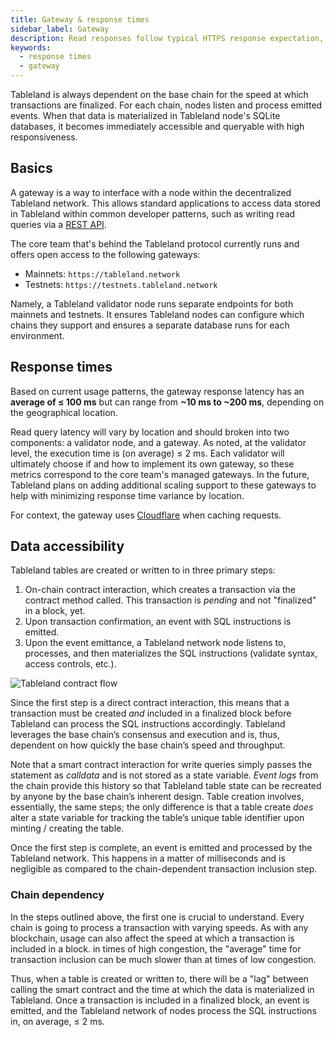 ```yaml
---
title: Gateway & response times
sidebar_label: Gateway
description: Read responses follow typical HTTPS response expectation, but keep in mind that mutation processing (creates & writes) must occur before the data is made available.
keywords:
  - response times
  - gateway
---
```


Tableland is always dependent on the base chain for the speed at which transactions are finalized. For each chain, nodes listen and process emitted events. When that data is materialized in Tableland node's SQLite databases, it becomes immediately accessible and queryable with high responsiveness.

## Basics

A gateway is a way to interface with a node within the decentralized Tableland network. This allows standard applications to access data stored in Tableland within common developer patterns, such as writing read queries via a [REST API](/fundamentals/quickstarts/api-quickstart).

The core team that's behind the Tableland protocol currently runs and offers open access to the following gateways:

- Mainnets: `https://tableland.network`
- Testnets: `https://testnets.tableland.network`

Namely, a Tableland validator node runs separate endpoints for both mainnets and testnets. It ensures Tableland nodes can configure which chains they support and ensures a separate database runs for each environment.

## Response times

Based on current usage patterns, the gateway response latency has an **average of ≤ 100 ms** but can range from **~10 ms to ~200 ms**, depending on the geographical location.

Read query latency will vary by location and should broken into two components: a validator node, and a gateway. As noted, at the validator level, the execution time is (on average) ≤ 2 ms. Each validator will ultimately choose if and how to implement its own gateway, so these metrics correspond to the core team's managed gateways. In the future, Tableland plans on adding additional scaling support to these gateways to help with minimizing response time variance by location.

For context, the gateway uses [Cloudflare](https://www.cloudflare.com/learning/cdn/what-is-caching/) when caching requests.

## Data accessibility

Tableland tables are created or written to in three primary steps:

1. On-chain contract interaction, which creates a transaction via the contract method called. This transaction is _pending_ and not "finalized" in a block, yet.
2. Upon transaction confirmation, an event with SQL instructions is emitted.
3. Upon the event emittance, a Tableland network node listens to, processes, and then materializes the SQL instructions (validate syntax, access controls, etc.).

![Tableland contract flow](@site/static/assets/tableland-contract-flow.png)

Since the first step is a direct contract interaction, this means that a transaction must be created _and_ included in a finalized block before Tableland can process the SQL instructions accordingly. Tableland leverages the base chain’s consensus and execution and is, thus, dependent on how quickly the base chain’s speed and throughput.

Note that a smart contract interaction for write queries simply passes the statement as _calldata_ and is not stored as a state variable. _Event logs_ from the chain provide this history so that Tableland table state can be recreated by anyone by the base chain’s inherent design. Table creation involves, essentially, the same steps; the only difference is that a table create _does_ alter a state variable for tracking the table’s unique table identifier upon minting / creating the table.

Once the first step is complete, an event is emitted and processed by the Tableland network. This happens in a matter of milliseconds and is negligible as compared to the chain-dependent transaction inclusion step.

### Chain dependency

In the steps outlined above, the first one is crucial to understand. Every chain is going to process a transaction with varying speeds. As with any blockchain, usage can also affect the speed at which a transaction is included in a block. in times of high congestion, the "average" time for transaction inclusion can be much slower than at times of low congestion.

Thus, when a table is created or written to, there will be a "lag" between calling the smart contract and the time at which the data is materialized in Tableland. Once a transaction is included in a finalized block, an event is emitted, and the Tableland network of nodes process the SQL instructions in, on average, ≤ 2 ms.
